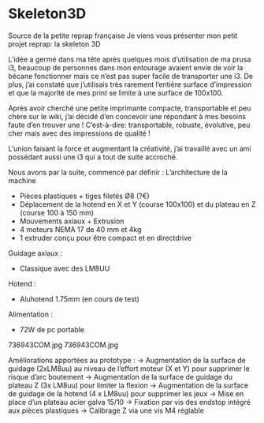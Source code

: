 Skeleton3D
==========

Source de la petite reprap française 
Je viens vous présenter mon petit projet reprap: la skeleton 3D

L’idée a germé dans ma tête après quelques mois d’utilisation de ma prusa i3, beaucoup de personnes dans mon entourage avaient envie de voir la bécane fonctionner mais ce n’est pas super facile de transporter une i3. De plus, j’ai constaté que j’utilisais très rarement l’entière surface d’impression et que la majorité de mes print se limite à une surface de 100x100.

Après avoir cherché une petite imprimante compacte, transportable et peu chère sur le wiki, j’ai décidé d’en concevoir une répondant à mes besoins faute d’en trouver une ! 
C’est-à-dire: transportable, robuste, évolutive, peu cher mais avec des impressions de qualité !

L'union faisant la force et augmentant la créativité, j’ai travaillé avec un ami possédant aussi une i3 qui a tout de suite accroché.

Nous avons par la suite, commencé par définir :
L’architecture de la machine 
- Pièces plastiques + tiges filetés Ø8 (?€)
- Déplacement de la hotend en X et Y (course 100x100) et du plateau en Z (course 100 à 150 mm)
- Mouvements axiaux + Extrusion
- 4 moteurs NEMA 17 de 40 mm et 4kg
- 1 extruder conçu pour être compact et en directdrive

Guidage axiaux :
- Classique avec des LM8UU

Hotend :
- Aluhotend 1.75mm (en cours de test)

Alimentation :
- 72W de pc portable

 736943COM.jpg
736943COM.jpg


Améliorations apportées au prototype :
->	Augmentation de la surface de guidage (2xLM8uu) au niveau de l’effort moteur (X et Y) pour supprimer le risque d’arc boutement
->	Augmentation de la surface de guidage du plateau Z (3x LM8uu) pour limiter la flexion
->	Augmentation de la surface de guidage de la hotend (4 x LM8uu) pour supprimer les jeux
->	Mise en place d’un plateau acier galva 15/10
->	Fixation par vis des endstop intégré aux pièces plastiques
->	Calibrage Z via une vis M4 réglable
